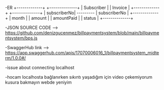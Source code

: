 -ER +-------------+           +--------------+
|  Subscriber |           |   Invoice    |
+-------------+           +--------------+
| subscriberNo| --------- | subscriberNo |
+-------------+           |    month     |
                           |    amount    |
                           |  amountPaid  |
                           |    status    |
                           +--------------+

-JSON SOURCE CODE --> https://github.com/denizgucenmez/billpaymentsystem/blob/main/billpaymentsystem/bps.js

-SwaggerHub link --> https://app.swaggerhub.com/apis/17070006016_1/billpaymentsystem_midterm/1.0.0#/

-issue about connecting localhost

-hocam localhosta bağlanırken sıkıntı yaşadığım için video çekemiyorum kusura bakmayın webde yeniyim
